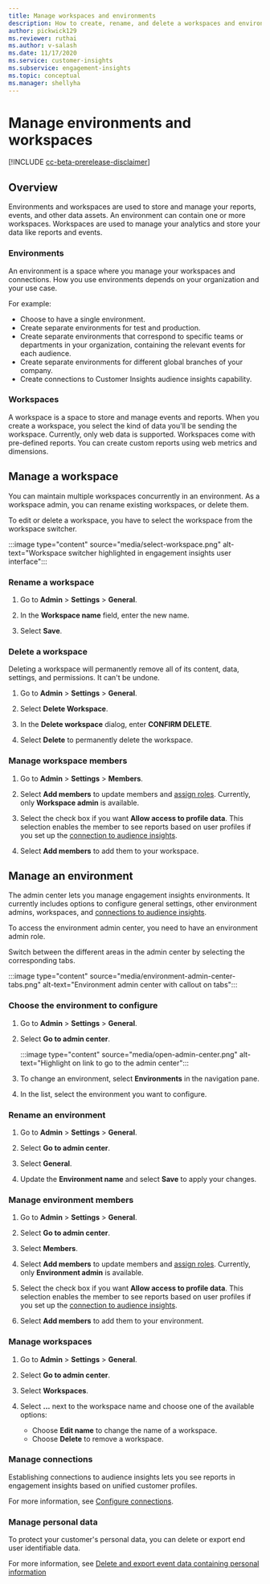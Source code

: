 ```yaml
---
title: Manage workspaces and environments
description: How to create, rename, and delete a workspaces and environments.
author: pickwick129
ms.reviewer: ruthai
ms.author: v-salash
ms.date: 11/17/2020
ms.service: customer-insights
ms.subservice: engagement-insights 
ms.topic: conceptual
ms.manager: shellyha
---
```


# Manage environments and workspaces

[!INCLUDE [cc-beta-prerelease-disclaimer](includes/cc-beta-prerelease-disclaimer.md)]

## Overview

Environments and workspaces are used to store and manage your reports, events, and other data assets. An environment can contain one or more workspaces. Workspaces are used to manage your analytics and store your data like reports and events. 

### Environments

An environment is a space where you manage your workspaces and connections. How you use environments depends on your organization and your use case. 

For example: 
- Choose to have a single environment.
- Create separate environments for test and production.
- Create separate environments that correspond to specific teams or departments in your organization, containing the relevant events for each audience.
- Create separate environments for different global branches of your company.
- Create connections to Customer Insights audience insights capability.

### Workspaces 

A workspace is a space to store and manage events and reports. When you create a workspace, you select the kind of data you'll be sending the workspace. Currently, only web data is supported. Workspaces come with pre-defined reports. You can create custom reports using web metrics and dimensions.

## Manage a workspace

You can maintain multiple workspaces concurrently in an environment. As a workspace admin, you can rename existing workspaces, or delete them. 

To edit or delete a workspace, you have to select the workspace from the workspace switcher. 

:::image type="content" source="media/select-workspace.png" alt-text="Workspace switcher highlighted in engagement insights user interface":::

### Rename a workspace

1. Go to **Admin** > **Settings** > **General**.

1. In the **Workspace name** field, enter the new name.

1. Select **Save**.

### Delete a workspace

Deleting a workspace will permanently remove all of its content, data, settings, and permissions. It can't be undone.

1. Go to **Admin** > **Settings** > **General**.

1. Select **Delete Workspace**. 

1. In the **Delete workspace** dialog, enter **CONFIRM DELETE**. 

1. Select **Delete** to permanently delete the workspace.

### Manage workspace members

1. Go to **Admin** > **Settings** > **Members**.

1. Select **Add members** to update members and [assign roles](user-roles.md). Currently, only **Workspace admin** is available.

1. Select the check box if you want **Allow access to profile data**. This selection enables the member to see reports based on user profiles if you set up the [connection to audience insights](configure-connections.md).

1. Select **Add members** to add them to your workspace.

## Manage an environment

The admin center lets you manage engagement insights environments. It currently includes options to configure general settings, other environment admins, workspaces, and [connections to audience insights](configure-connections.md).

To access the environment admin center, you need to have an environment admin role.

Switch between the different areas in the admin center by selecting the corresponding tabs.

:::image type="content" source="media/environment-admin-center-tabs.png" alt-text="Environment admin center with callout on tabs":::

### Choose the environment to configure

1. Go to **Admin** > **Settings** > **General**.

1. Select **Go to admin center**.

   :::image type="content" source="media/open-admin-center.png" alt-text="Highlight on link to go to the admin center":::

1. To change an environment, select **Environments** in the navigation pane.

1. In the list, select the environment you want to configure.

### Rename an environment

1. Go to **Admin** > **Settings** > **General**.

1. Select **Go to admin center**.

1. Select **General**.

1. Update the **Environment name** and select **Save** to apply your changes.

### Manage environment members

1. Go to **Admin** > **Settings** > **General**.

1. Select **Go to admin center**.

1. Select **Members**.

1. Select **Add members** to update members and [assign roles](user-roles.md). Currently, only **Environment admin** is available.

1. Select the check box if you want **Allow access to profile data**. This selection enables the member to see reports based on user profiles if you set up the [connection to audience insights](configure-connections.md).

1. Select **Add members** to add them to your environment.

### Manage workspaces

1. Go to **Admin** > **Settings** > **General**.

1. Select **Go to admin center**.

1. Select **Workspaces**.

1. Select **...** next to the workspace name and choose one of the available options:
   - Choose **Edit name** to change the name of a workspace.
   - Choose **Delete** to remove a workspace.

### Manage connections

Establishing connections to audience insights lets you see reports in engagement insights based on unified customer profiles. 

For more information, see [Configure connections](configure-connections.md).

### Manage personal data

To protect your customer's personal data, you can delete or export end user identifiable data.

For more information, see [Delete and export event data containing personal information](delete-export-personal-data.md)
